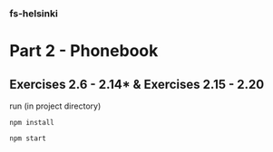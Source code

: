 ### fs-helsinki

# Part 2 - Phonebook

## Exercises 2.6 - 2.14\* & Exercises 2.15 - 2.20

run (in project directory)

    npm install

    npm start
